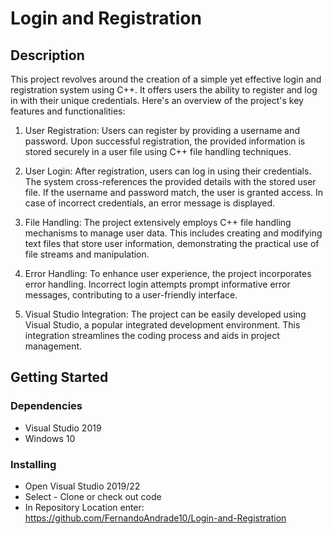# Login and Registration

## Description

This project revolves around the creation of a simple yet effective login and registration system using C++. It offers users the ability to register and log in with their unique credentials. Here's an overview of the project's key features and functionalities:

1. User Registration:
Users can register by providing a username and password. Upon successful registration, the provided information is stored securely in a user file using C++ file handling techniques.

2. User Login:
After registration, users can log in using their credentials. The system cross-references the provided details with the stored user file. If the username and password match, the user is granted access. In case of incorrect credentials, an error message is displayed.

3. File Handling:
The project extensively employs C++ file handling mechanisms to manage user data. This includes creating and modifying text files that store user information, demonstrating the practical use of file streams and manipulation.

4. Error Handling:
To enhance user experience, the project incorporates error handling. Incorrect login attempts prompt informative error messages, contributing to a user-friendly interface.

5. Visual Studio Integration:
The project can be easily developed using Visual Studio, a popular integrated development environment. This integration streamlines the coding process and aids in project management.


## Getting Started

### Dependencies

* Visual Studio 2019
* Windows 10

### Installing

* Open Visual Studio 2019/22
* Select - Clone or check out code
* In Repository Location enter: https://github.com/FernandoAndrade10/Login-and-Registration
